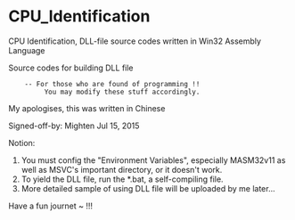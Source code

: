 # CPU_Identification

CPU Identification, DLL-file source codes written in Win32 Assembly Language

Source codes for building DLL file

		-- For those who are found of programming !!
		     You may modify these stuff accordingly.


My apologises, this was written in Chinese

Signed-off-by: Mighten
				Jul 15, 2015
				
				
Notion:

1. You must config the  "Environment Variables", especially MASM32v11 as well as MSVC's important directory, or it doesn't work.
2. To yield the DLL file, run the *.bat, a self-compiling file.
3. More detailed sample of using DLL file will be uploaded by me later...

Have a fun journet ~ !!!
